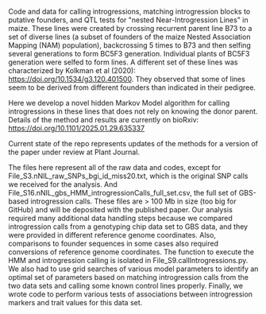 Code and data for calling introgressions, matching introgression blocks to putative founders, and QTL tests for "nested Near-Introgression Lines" in maize.
These lines were created by crossing recurrent parent line B73 to a set of diverse lines (a subset of founders of the maize Nested Association Mapping (NAM) population), backcrossing 5 times to B73 and then selfing several generations to form BC5F3 generation. Individual plants of BC5F3 generation were selfed to form lines. A different set of these lines was characterized by Kolkman et al (2020): https://doi.org/10.1534/g3.120.401500. They observed that some of lines seem to be derived from different founders than indicated in their pedigree.  

Here we develop a novel hidden Markov Model algorithm for calling introgressions in these lines that does not rely on knowing the donor parent. Details of the method and results are currently on bioRxiv: https://doi.org/10.1101/2025.01.29.635337  

Current state of the repo represents updates of the methods for a version of the paper under review at Plant Journal.  

The files here represent all of the raw data and codes, except for File_S3.nNIL_raw_SNPs_bgi_id_miss20.txt, which is the original SNP calls we received for the analysis. And File_S16.nNIL_gbs_HMM_introgressionCalls_full_set.csv, the full set of GBS-based introgression calls. These files are > 100 Mb in size (too big for GitHub) and will be deposited with the published paper. Our analysis required many additional data handling steps because we compared introgression calls from a genotyping chip data set to GBS data, and they were provided in different reference genome coordinates. Also, comparisons to founder sequences in some cases also required conversions of reference genome coordinates.  The function to execute the HMM and introgression calling is isolated in File_S9.callIntrogressions.py. We also had to use grid searches of various model parameters to identify an optimal set of parameters based on matching introgression calls from the two data sets and calling some known control lines properly. Finally, we wrote code to perform various tests of associations between introgression markers and trait values for this data set.

